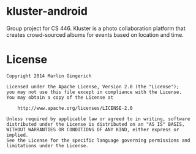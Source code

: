 kluster-android
=======

Group project for CS 446. Kluster is a photo collaboration platform that creates crowd-sourced albums for events based on location and time.

License
=======

    Copyright 2014 Marlin Gingerich

    Licensed under the Apache License, Version 2.0 (the "License");
    you may not use this file except in compliance with the License.
    You may obtain a copy of the License at

        http://www.apache.org/licenses/LICENSE-2.0

    Unless required by applicable law or agreed to in writing, software
    distributed under the License is distributed on an "AS IS" BASIS,
    WITHOUT WARRANTIES OR CONDITIONS OF ANY KIND, either express or implied.
    See the License for the specific language governing permissions and
    limitations under the License.
